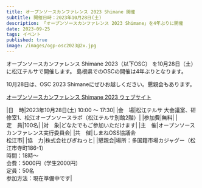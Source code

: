 ```yaml
---
title: オープンソースカンファレンス 2023 Shimane 開催
subtitle: 開催日時：2023年10月28日(土)
description: 「オープンソースカンファレンス 2023 Shimane」を4年ぶりに開催
date: 2023-09-25
tags: イベント
published: true
image: /images/ogp-osc2023@2x.jpg
---
```


オープンソースカンファレンス Shimane 2023（以下OSC） を10月28日（土）に松江テルサで開催します。
島根県でのOSCの開催は4年ぶりとなります。

10月28日は、OSC 2023 Shimaneにぜひお越しください。懇親会もあります。

[オープンソースカンファレンス Shimane 2023 ウェブサイト](https://event.ospn.jp/osc2023-shimane/)

|<nobr>日　時</nobr>|2023年10月28日(土) 10:00 〜 17:30|
|<nobr>会　場</nobr>|松江テルサ 大会議室、研修室1、松江オープンソースラボ（松江テルサ別館2階）|
|<nobr>参加費</nobr>|無料|
|<nobr>定　員</nobr>|100名|
|<nobr>対　象</nobr>|どなたでもご参加いただけます|
|<nobr>主　催</nobr>|オープンソースカンファレンス実行委員会|
|<nobr>共　催</nobr>|しまねOSS協議会<br>松江市|
|<nobr>協　力</nobr>|株式会社びぎねっと|
|<nobr>懇親会</nobr>|場所：多国籍市場カジャグー（松江市寺町186-1）<br>時間：18時〜<br>会費：5000円（学生2000円）<br>定員：50名<br>参加方法：現在準備中です|

<a href="https://event.ospn.jp/osc2023-shimane/"><img srcset="/images/osc2023@2x.jpg 2x"></a>
